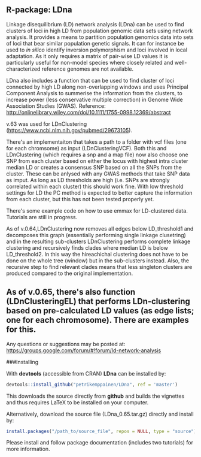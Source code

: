 R-package: LDna
-------------
Linkage disequilibrium (LD) network analysis (LDna) can be used to find clusters of loci in high LD from population genomic data sets using network analysis. It provides a means to partition population genomics data into sets of loci that bear similar population genetic signals. It can for instance be used to *in silico* identify inversion polymorphism and loci involved in local adaptation. As it only requires a matrix of pair-wise LD values it is particularly useful for non-model species where closely related and well-characterized reference genomes are not available.

LDna also includes a function that can be used to find cluster of loci connected by high LD along non-overlapping windows and uses Principal Component Analysis to summerise the information from the clusters, to increase power (less conservative multiple correction) in Genome Wide Association Studies (GWAS). 
Reference: http://onlinelibrary.wiley.com/doi/10.1111/1755-0998.12369/abstract

v.63 was used for LDnClustering (https://www.ncbi.nlm.nih.gov/pubmed/29673105).

There's an implementaiton that takes a path to a folder with vcf files (one for each chromsome) as input (LDnClusteringVCF). Both this and LDnClustering (which requires a snp and a map file) now also choose one SNP from each cluster based on either the locus with highest intra cluster median LD or creates a consensus SNP based on all the SNPs from the cluster. These can be anlysed with any GWAS methods that take SNP data as imput. As long as LD thresholds are high (i.e. SNPs are strongly correlated within each cluster) this should work fine. With low threshold settings for LD the PC method is expected to better capture the information from each cluster, but this has not been tested properly yet.

There's some example code on how to use emmax for LD-clustered data. Tutorials are still in progress. 

As of v.0.64,LDnClustering now removes all edges below LD_threshold1 and decomposes this graph (essentially performing single linkage clusetring) and in the resulting sub-clusters LDnClustering performs complete linkage clustering and recursively finds clades where median LD is below LD_threshold2. In this way the hireachichal clustering does not have to be done on the whole tree (window) but in the sub-clusters instead. Also, the recursive step to find relevant clades means that less singleton clusters are produced compared to the original implementation.

As of v.0.65, there's also function (LDnClusteringEL) that performs LDn-clustering based on pre-calculated LD values (as edge lists; one for each chromosome). There are examples for this.
-
Any questions or suggestions may be posted at: https://groups.google.com/forum/#!forum/ld-network-analysis

###Installing

With **devtools** (accessible from CRAN) **LDna** can be installed by:
```r
devtools::install_github("petrikemppainen/LDna", ref = 'master')
```
This downloads the source directly from **github** and builds the vignettes and thus requires LaTeX to be installed on your computer.

Alternatively, download the source file (LDna_0.65.tar.gz) directly and install by:
```r
install.packages("/path_to/source_file", repos = NULL, type = "source")
```
Please install and follow package documentation (includes two tutorials) for more information.
